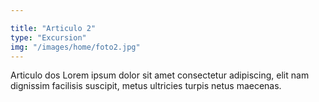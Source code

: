 ```yaml
---

title: "Articulo 2"
type: "Excursion"
img: "/images/home/foto2.jpg"
---
```

Articulo dos Lorem ipsum dolor sit amet consectetur adipiscing, elit nam dignissim facilisis suscipit, metus ultricies turpis netus maecenas. 